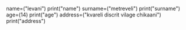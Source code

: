 name=("levani")
print("name")
surname=("metreveli")
print("surname")
age=(14)
print("age")
address=("kvareli discrit vilage chikaani")
print("address")
 








